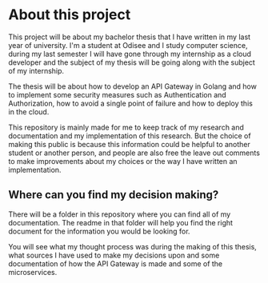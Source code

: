 # About this project

This project will be about my bachelor thesis that I have written in my last year of university. I'm a student at Odisee and I study computer science, during my last semester I will have gone through my internship as a cloud developer and the subject of my thesis will be going along with the subject of my internship.

The thesis will be about how to develop an API Gateway in Golang and how to implement some security measures such as Authentication and Authorization, how to avoid a single point of failure and how to deploy this in the cloud.

This repository is mainly made for me to keep track of my research and documentation and my implementation of this research. But the choice of making this public is because this information could be helpful to another student or another person, and people are also free the leave out comments to make improvements about my choices or the way I have written an implementation.

## Where can you find my decision making?

There will be a folder in this repository where you can find all of my documentation. The readme in that folder will help you find the right document for the information you would be looking for.

You will see what my thought process was during the making of this thesis, what sources I have used to make my decisions upon and some documentation of how the API Gateway is made and some of the microservices.

